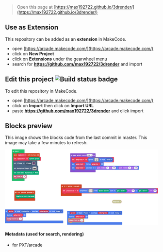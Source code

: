 


> Open this page at [https://max192722.github.io/3drender/](https://max192722.github.io/3drender/)

## Use as Extension

This repository can be added as an **extension** in MakeCode.

* open [https://arcade.makecode.com/](https://arcade.makecode.com/)
* click on **New Project**
* click on **Extensions** under the gearwheel menu
* search for **https://github.com/max192722/3drender** and import

## Edit this project ![Build status badge](https://github.com/max192722/3drender/workflows/MakeCode/badge.svg)

To edit this repository in MakeCode.

* open [https://arcade.makecode.com/](https://arcade.makecode.com/)
* click on **Import** then click on **Import URL**
* paste **https://github.com/max192722/3drender** and click import

## Blocks preview

This image shows the blocks code from the last commit in master.
This image may take a few minutes to refresh.

![A rendered view of the blocks](https://github.com/max192722/3drender/raw/master/.github/makecode/blocks.png)

#### Metadata (used for search, rendering)

* for PXT/arcade
<script src="https://makecode.com/gh-pages-embed.js"></script><script>makeCodeRender("{{ site.makecode.home_url }}", "{{ site.github.owner_name }}/{{ site.github.repository_name }}");</script>
